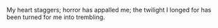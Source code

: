 My heart staggers; horror has appalled me; the twilight I longed for has been turned for me into trembling.
